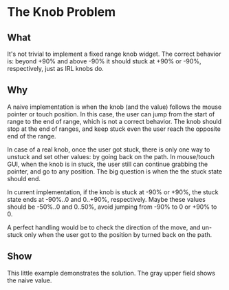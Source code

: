 # The Knob Problem

## What

It's not trivial to implement a fixed range knob widget. The correct behavior is: beyond +90% and above -90% it should stuck at +90% or -90%, respectively, just as IRL knobs do.

## Why

A naive implementation is when the knob (and the value) follows the mouse pointer or touch position. In this case, the user can jump from the start of range to the end of range, which is not a correct behavior. The knob should stop at the end of ranges, and keep stuck even the user reach the opposite end of the range.

In case of a real knob, once the user got stuck, there is only one way to unstuck and set other values: by going back on the path. In mouse/touch GUI, when the knob is in stuck, the user still can continue grabbing the pointer, and go to any position. The big question is when the the stuck state should end.

In current implementation, if the knob is stuck at -90% or +90%, the stuck state ends at -90%..0 and 0..+90%, respectively. Maybe these values should be -50%..0 and 0..50%, avoid jumping from -90% to 0 or +90% to 0.

A perfect handling would be to check the direction of the move, and un-stuck only when the user got to the position by turned back on the path.

## Show

This little example demonstrates the solution. The gray upper field shows the naive value.
